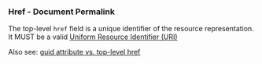 ### Href - Document Permalink

The top-level `href` field is a unique identifier of the resource representation. It MUST be a valid [Uniform Resource Identifier (URI)](http://tools.ietf.org/html/rfc3986)

Also see: [guid attribute vs. top-level href](#guid-vs-href)